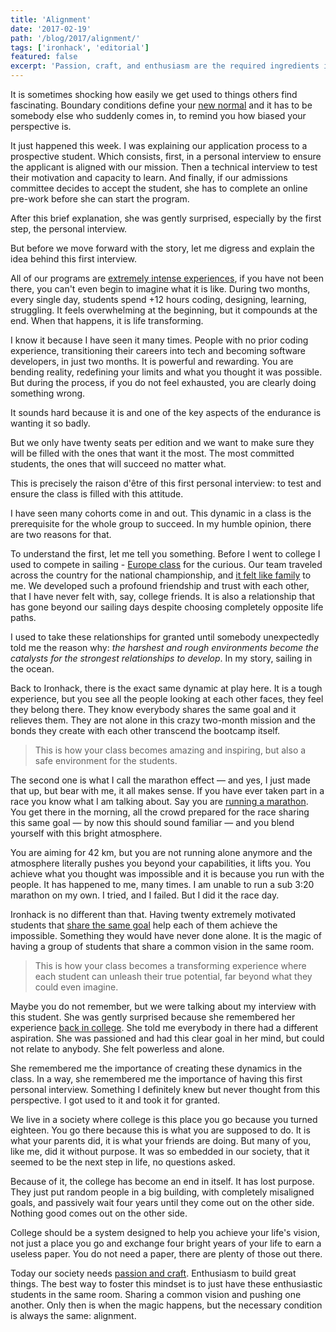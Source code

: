 ```yaml
---
title: 'Alignment'
date: '2017-02-19'
path: '/blog/2017/alignment/'
tags: ['ironhack', 'editorial']
featured: false
excerpt: 'Passion, craft, and enthusiasm are the required ingredients in order to build great things. The best way to nurture this mindset is to have these enthusiastic students sharing the same room.'
---
```


It is sometimes shocking how easily we get used to things others find fascinating. Boundary conditions define your [new normal](https://waitbutwhy.com/2013/11/life-is-picture-but-you-live-in-pixel.html) and it has to be somebody else who suddenly comes in, to remind you how biased your perspective is.

It just happened this week. I was explaining our application process to a prospective student. Which consists, first, in a personal interview to ensure the applicant is aligned with our mission. Then a technical interview to test their motivation and capacity to learn. And finally, if our admissions committee decides to accept the student, she has to complete an online pre-work before she can start the program.

After this brief explanation, she was gently surprised, especially by the first step, the personal interview.

But before we move forward with the story, let me digress and explain the idea behind this first interview.

All of our programs are [extremely intense experiences](/blog/2016/ironhack-experience), if you have not been there, you can't even begin to imagine what it is like. During two months, every single day, students spend +12 hours coding, designing, learning, struggling. It feels overwhelming at the beginning, but it compounds at the end. When that happens, it is life transforming.

I know it because I have seen it many times. People with no prior coding experience, transitioning their careers into tech and becoming software developers, in just two months. It is powerful and rewarding. You are bending reality, redefining your limits and what you thought it was possible. But during the process, if you do not feel exhausted, you are clearly doing something wrong.

It sounds hard because it is and one of the key aspects of the endurance is wanting it so badly.

But we only have twenty seats per edition and we want to make sure they will be filled with the ones that want it the most. The most committed students, the ones that will succeed no matter what.

This is precisely the raison d'être of this first personal interview: to test and ensure the class is filled with this attitude.

I have seen many cohorts come in and out. This dynamic in a class is the prerequisite for the whole group to succeed. In my humble opinion, there are two reasons for that.

To understand the first, let me tell you something. Before I went to college I used to compete in sailing - [Europe class](http://www.europeclass.org) for the curious. Our team traveled across the country for the national championship, and [it felt like family](/blog/2017/building-our-community) to me. We developed such a profound friendship and trust with each other, that I have never felt with, say, college friends. It is also a relationship that has gone beyond our sailing days despite choosing completely opposite life paths.

I used to take these relationships for granted until somebody unexpectedly told me the reason why: _the harshest and rough environments become the catalysts for the strongest relationships to develop_. In my story, sailing in the ocean.

Back to Ironhack, there is the exact same dynamic at play here. It is a tough experience, but you see all the people looking at each other faces, they feel they belong there. They know everybody shares the same goal and it relieves them. They are not alone in this crazy two-month mission and the bonds they create with each other transcend the bootcamp itself.

> This is how your class becomes amazing and inspiring, but also a safe environment for the students.

The second one is what I call the marathon effect — and yes, I just made that up, but bear with me, it all makes sense. If you have ever taken part in a race you know what I am talking about. Say you are [running a marathon](/blog/2018/going-sub3). You get there in the morning, all the crowd prepared for the race sharing this same goal — by now this should sound familiar — and you blend yourself with this bright atmosphere.

You are aiming for 42 km, but you are not running alone anymore and the atmosphere literally pushes you beyond your capabilities, it lifts you. You achieve what you thought was impossible and it is because you run with the people. It has happened to me, many times. I am unable to run a sub 3:20 marathon on my own. I tried, and I failed. But I did it the race day.

Ironhack is no different than that. Having twenty extremely motivated students that [share the same goal](/blog/2017/curiosity-trumps-everything) help each of them achieve the impossible. Something they would have never done alone. It is the magic of having a group of students that share a common vision in the same room.

> This is how your class becomes a transforming experience where each student can unleash their true potential, far beyond what they could even imagine.

Maybe you do not remember, but we were talking about my interview with this student. She was gently surprised because she remembered her experience [back in college](/blog/2016/skip-college). She told me everybody in there had a different aspiration. She was passioned and had this clear goal in her mind, but could not relate to anybody. She felt powerless and alone.

She remembered me the importance of creating these dynamics in the class. In a way, she remembered me the importance of having this first personal interview. Something I definitely knew but never thought from this perspective. I got used to it and took it for granted.

We live in a society where college is this place you go because you turned eighteen. You go there because this is what you are supposed to do. It is what your parents did, it is what your friends are doing. But many of you, like me, did it without purpose. It was so embedded in our society, that it seemed to be the next step in life, no questions asked.

Because of it, the college has become an end in itself. It has lost purpose. They just put random people in a big building, with completely misaligned goals, and passively wait four years until they come out on the other side. Nothing good comes out on the other side.

College should be a system designed to help you achieve your life's vision, not just a place you go and exchange four bright years of your life to earn a useless paper. You do not need a paper, there are plenty of those out there.

Today our society needs [passion and craft](/blog/2015/love-what-you-do). Enthusiasm to build great things. The best way to foster this mindset is to just have these enthusiastic students in the same room. Sharing a common vision and pushing one another. Only then is when the magic happens, but the necessary condition is always the same: alignment.
